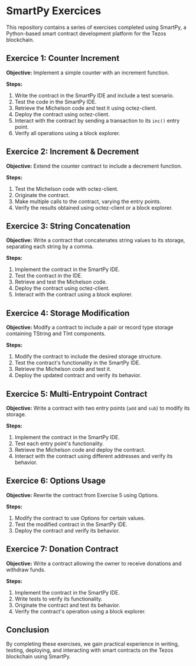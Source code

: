 # SmartPy Exercices

This repository contains a series of exercises completed using SmartPy, a Python-based smart contract development platform for the Tezos blockchain.


## Exercice 1: Counter Increment

**Objective:** Implement a simple counter with an increment function.

**Steps:**
1. Write the contract in the SmartPy IDE and include a test scenario.
2. Test the code in the SmartPy IDE.
3. Retrieve the Michelson code and test it using octez-client.
4. Deploy the contract using octez-client.
5. Interact with the contract by sending a transaction to its `inc()` entry point.
6. Verify all operations using a block explorer.

## Exercice 2: Increment & Decrement

**Objective:** Extend the counter contract to include a decrement function.

**Steps:**
1. Test the Michelson code with octez-client.
2. Originate the contract.
3. Make multiple calls to the contract, varying the entry points.
4. Verify the results obtained using octez-client or a block explorer.

## Exercice 3: String Concatenation

**Objective:** Write a contract that concatenates string values to its storage, separating each string by a comma.

**Steps:**
1. Implement the contract in the SmartPy IDE.
2. Test the contract in the IDE.
3. Retrieve and test the Michelson code.
4. Deploy the contract using octez-client.
5. Interact with the contract using a block explorer.

## Exercice 4: Storage Modification

**Objective:** Modify a contract to include a pair or record type storage containing TString and TInt components.

**Steps:**
1. Modify the contract to include the desired storage structure.
2. Test the contract's functionality in the SmartPy IDE.
3. Retrieve the Michelson code and test it.
4. Deploy the updated contract and verify its behavior.

## Exercice 5: Multi-Entrypoint Contract

**Objective:** Write a contract with two entry points (`add` and `sub`) to modify its storage.

**Steps:**
1. Implement the contract in the SmartPy IDE.
2. Test each entry point's functionality.
3. Retrieve the Michelson code and deploy the contract.
4. Interact with the contract using different addresses and verify its behavior.

## Exercice 6: Options Usage

**Objective:** Rewrite the contract from Exercise 5 using Options.

**Steps:**
1. Modify the contract to use Options for certain values.
2. Test the modified contract in the SmartPy IDE.
3. Deploy the contract and verify its behavior.

## Exercice 7: Donation Contract

**Objective:** Write a contract allowing the owner to receive donations and withdraw funds.

**Steps:**
1. Implement the contract in the SmartPy IDE.
2. Write tests to verify its functionality.
3. Originate the contract and test its behavior.
4. Verify the contract's operation using a block explorer.

## Conclusion

By completing these exercises, we gain practical experience in writing, testing, deploying, and interacting with smart contracts on the Tezos blockchain using SmartPy.